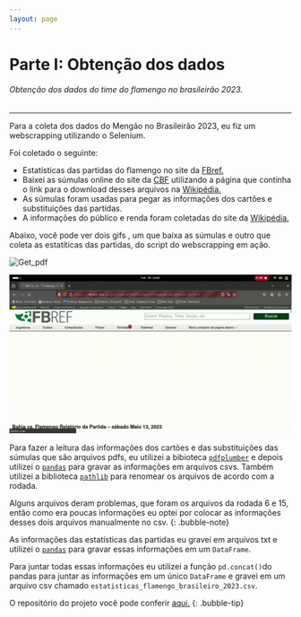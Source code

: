 ```yaml
---
layout: page
---
```


# Parte I: Obtenção dos dados
###### Obtenção dos dados do time do flamengo no brasileirão 2023.
---

Para a coleta dos dados do Mengão no Brasileirão 2023, eu fiz um webscrapping utilizando o Selenium.  

Foi coletado o seguinte:
- Estatísticas das partidas do flamengo no site da [FBref.](https://fbref.com/pt/)
- Baixei as súmulas online do site da [CBF](https://www.cbf.com.br/) utilizando a página que continha o link para o download desses arquivos na [Wikipédia.](https://pt.wikipedia.org/wiki/Temporada_do_Clube_de_Regatas_do_Flamengo_de_2023#Campeonato_Brasileiro_2)
- As súmulas foram usadas para pegar as informações dos cartões e substituições das partidas.
- A informações do público e renda foram coletadas do site da [Wikipédia.](https://pt.wikipedia.org/wiki/Temporada_do_Clube_de_Regatas_do_Flamengo_de_2023#Campeonato_Brasileiro_2)

Abaixo, você pode ver dois gifs , um que baixa as súmulas e outro que coleta as estatíticas das partidas, do script do webscrapping em ação.  

![Get_pdf](src/get_pdf2.gif)  

![Get_stats](src/get_stats2.gif)  

Para fazer a leitura das informações dos cartões e das substituições das súmulas que são arquivos pdfs, eu utilizei a bibioteca [`pdfplumber`](https://pypi.org/project/pdfplumber/) e depois utilizei o [`pandas`](https://pandas.pydata.org/) para gravar as informações em arquivos csvs. Também utilizei a biblioteca [`pathlib`](https://docs.python.org/3/library/pathlib.html) para renomear os arquivos de acordo com a rodada.

Alguns arquivos deram problemas, que foram os arquivos da rodada 6 e 15, então como era poucas informações eu optei por colocar as informações desses dois arquivos manualmente no csv. 
{: .bubble-note}

As informações das estatísticas das partidas eu gravei em arquivos txt e utilizei o [`pandas`](https://pandas.pydata.org/) para gravar essas informações em um `DataFrame`.  

Para juntar todas essas informações eu utilizei a função `pd.concat()`do pandas para juntar as informações em um único `DataFrame` e gravei em um arquivo csv chamado `estatisticas_flamengo_brasileiro_2023.csv`.  

O repositório do projeto você pode conferir [aqui.](https://github.com/Fabio-luiz-sousa/flamengo_analysis_brasileiro_2023)
{: .bubble-tip}






